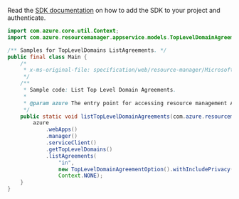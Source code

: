Read the [SDK documentation](https://github.com/Azure/azure-sdk-for-java/blob/azure-resourcemanager_2.12.0/sdk/resourcemanager/azure-resourcemanager/README.md) on how to add the SDK to your project and authenticate.

```java
import com.azure.core.util.Context;
import com.azure.resourcemanager.appservice.models.TopLevelDomainAgreementOption;

/** Samples for TopLevelDomains ListAgreements. */
public final class Main {
    /*
     * x-ms-original-file: specification/web/resource-manager/Microsoft.DomainRegistration/stable/2021-03-01/examples/ListTopLevelDomainAgreements.json
     */
    /**
     * Sample code: List Top Level Domain Agreements.
     *
     * @param azure The entry point for accessing resource management APIs in Azure.
     */
    public static void listTopLevelDomainAgreements(com.azure.resourcemanager.AzureResourceManager azure) {
        azure
            .webApps()
            .manager()
            .serviceClient()
            .getTopLevelDomains()
            .listAgreements(
                "in",
                new TopLevelDomainAgreementOption().withIncludePrivacy(true).withForTransfer(false),
                Context.NONE);
    }
}
```
